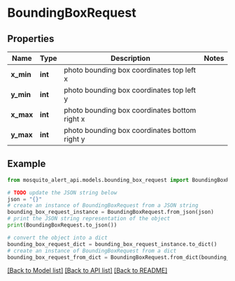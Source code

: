 # BoundingBoxRequest


## Properties

Name | Type | Description | Notes
------------ | ------------- | ------------- | -------------
**x_min** | **int** | photo bounding box coordinates top left x | 
**y_min** | **int** | photo bounding box coordinates top left y | 
**x_max** | **int** | photo bounding box coordinates bottom right x | 
**y_max** | **int** | photo bounding box coordinates bottom right y | 

## Example

```python
from mosquito_alert_api.models.bounding_box_request import BoundingBoxRequest

# TODO update the JSON string below
json = "{}"
# create an instance of BoundingBoxRequest from a JSON string
bounding_box_request_instance = BoundingBoxRequest.from_json(json)
# print the JSON string representation of the object
print(BoundingBoxRequest.to_json())

# convert the object into a dict
bounding_box_request_dict = bounding_box_request_instance.to_dict()
# create an instance of BoundingBoxRequest from a dict
bounding_box_request_from_dict = BoundingBoxRequest.from_dict(bounding_box_request_dict)
```
[[Back to Model list]](../README.md#documentation-for-models) [[Back to API list]](../README.md#documentation-for-api-endpoints) [[Back to README]](../README.md)


